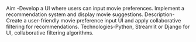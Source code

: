 Aim -Develop a UI where users can input movie preferences. Implement a
recommendation system and display movie suggestions.
Description-Create a user-friendly movie preference input UI and apply collaborative filtering for
recommendations.
Technologies-Python, Streamlit or Django for UI, collaborative filtering algorithms.
